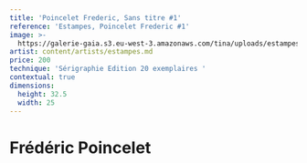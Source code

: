 ```yaml
---
title: 'Poincelet Frederic, Sans titre #1'
reference: 'Estampes, Poincelet Frederic #1'
image: >-
  https://galerie-gaia.s3.eu-west-3.amazonaws.com/tina/uploads/estampes/galerie-gaia-poincelet-frederic-394.jpg
artist: content/artists/estampes.md
price: 200
technique: 'Sérigraphie Edition 20 exemplaires '
contextual: true
dimensions:
  height: 32.5
  width: 25
---
```


# Frédéric Poincelet

